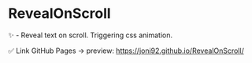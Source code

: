 # RevealOnScroll
✨ - Reveal text on scroll. Triggering css animation.

✅ Link GitHub Pages -> preview: https://joni92.github.io/RevealOnScroll/
